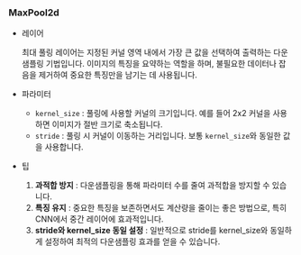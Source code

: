 ### MaxPool2d

- 레이어

  최대 풀링 레이어는 지정된 커널 영역 내에서 가장 큰 값을 선택하여 출력하는 다운샘플링 기법입니다. 이미지의 특징을 요약하는 역할을 하며, 불필요한 데이터나 잡음을 제거하여 중요한 특징만을 남기는 데 사용됩니다.

- 파라미터

  - `kernel_size` : 풀링에 사용할 커널의 크기입니다. 예를 들어 2x2 커널을 사용하면 이미지가 절반 크기로 축소됩니다.
  - `stride` : 풀링 시 커널이 이동하는 거리입니다. 보통 `kernel_size`와 동일한 값을 사용합니다.

- 팁
  1. **과적합 방지** : 다운샘플링을 통해 파라미터 수를 줄여 과적합을 방지할 수 있습니다.
  2. **특징 유지** : 중요한 특징을 보존하면서도 계산량을 줄이는 좋은 방법으로, 특히 CNN에서 중간 레이어에 효과적입니다.
  3. **stride와 kernel_size 동일 설정** : 일반적으로 stride를 kernel_size와 동일하게 설정하여 최적의 다운샘플링 효과를 얻을 수 있습니다.
